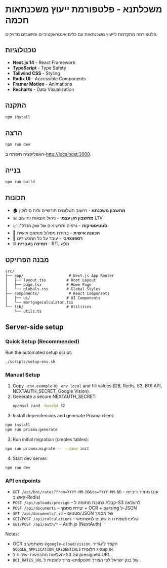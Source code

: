 # משכלתנא - פלטפורמת ייעוץ משכנתאות חכמה

פלטפורמה מתקדמת לייעוץ משכנתאות עם כלים אינטראקטיביים וחישובים מדויקים.

## טכנולוגיות

- **Next.js 14** - React Framework
- **TypeScript** - Type Safety
- **Tailwind CSS** - Styling
- **Radix UI** - Accessible Components
- **Framer Motion** - Animations
- **Recharts** - Data Visualization

## התקנה

```bash
npm install
```

## הרצה

```bash
npm run dev
```

האפליקציה תיפתח ב-[http://localhost:3000](http://localhost:3000).

## בנייה

```bash
npm run build
```

## תכונות

- 🏠 **מחשבון משכנתא** - חישוב תשלומים חודשיים ולוח סילוקין
- 📊 **מחשבון הון עצמי** - ניהול הוצאות וחישוב LTV
- 📈 **סטטיסטיקות** - גרפים ותרשימים של שוק הנדל"ן
- 🎯 **הכוונה אישית** - בחירת מסלול מותאם אישית
- 📱 **רספונסיבי** - עובד על כל המכשירים
- 🌐 **תמיכה בעברית** - RTL מלא

## מבנה הפרויקט

```
src/
├── app/                    # Next.js App Router
│   ├── layout.tsx         # Root Layout
│   ├── page.tsx           # Home Page
│   └── globals.css        # Global Styles
├── components/             # React Components
│   ├── ui/                # UI Components
│   └── mortgagecalculator.tsx
└── lib/                   # Utilities
    └── utils.ts
``` 

## Server-side setup

### Quick Setup (Recommended)
Run the automated setup script:
```bash
./scripts/setup-env.sh
```

### Manual Setup
1. Copy `.env.example` to `.env.local` and fill values (DB, Redis, S3, BOI API, NEXTAUTH_SECRET, Google Vision).
2. Generate a secure NEXTAUTH_SECRET:
   ```bash
   openssl rand -base64 32
   ```
3. Install dependencies and generate Prisma client:

```bash
npm install
npm run prisma:generate
```

3. Run initial migration (creates tables):

```bash
npm run prisma:migrate -- --name init
```

4. Start dev server:

```bash
npm run dev
```

### API endpoints
- `GET /api/boi/rates?from=YYYY-MM-DD&to=YYYY-MM-DD` – מחזיר ריביות (עם קאש ב-Redis)
- `POST /api/uploads/presign` – קבלת כתובת חתומה ל-S3 להעלאה
- `POST /api/documents` – יצירת מסמך + OCR + parsing ל-JSON
- `GET /api/documents/:id` – סטטוס/JSON של מסמך
- `GET/POST /api/calculations` – שליפת/שמירת חישובים למשתמש
- `GET/POST /api/auth/*` – Auth.js (NextAuth)

Notes:
- OCR משתמש ב-`@google-cloud/vision`. הקפד להגדיר `GOOGLE_APPLICATION_CREDENTIALS` או קונפיג חלופית.
- העלאות מתבצעות ישירות ל-S3 עם presigned URL.
- `BOI_RATES_URL` צריך להפנות ל-endpoint של בנק ישראל לפי הצורך. 